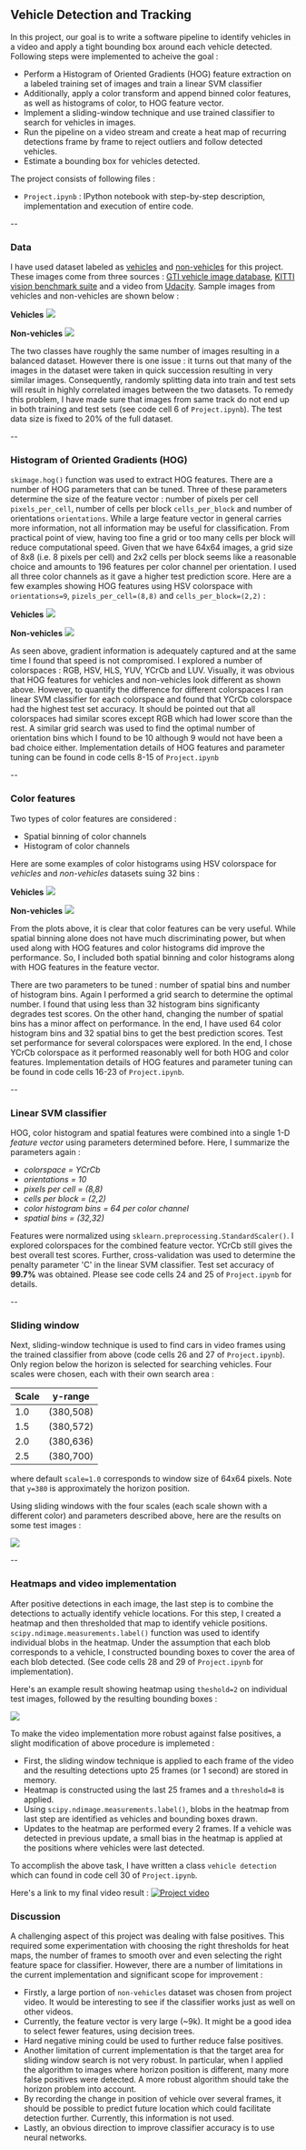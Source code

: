 ## Vehicle Detection and Tracking

In this project, our goal is to write a software pipeline to identify vehicles in a video and apply a tight bounding box around each vehicle detected. Following steps were implemented to acheive the goal :

* Perform a Histogram of Oriented Gradients (HOG) feature extraction on a labeled training set of images and train a linear SVM classifier
* Additionally, apply a color transform and append binned color features, as well as histograms of color, to HOG feature vector.
* Implement a sliding-window technique and use trained classifier to search for vehicles in images.
* Run the pipeline on a video stream  and create a heat map of recurring detections frame by frame to reject outliers and follow detected vehicles.
* Estimate a bounding box for vehicles detected.

The project consists of following files : 

* `Project.ipynb` : IPython notebook with step-by-step description, implementation and execution of entire code. 

--

### Data 
I have used dataset labeled as [vehicles](https://s3.amazonaws.com/udacity-sdc/Vehicle_Tracking/vehicles.zip) and [non-vehicles](https://s3.amazonaws.com/udacity-sdc/Vehicle_Tracking/non-vehicles.zip) for this project. These images come from three sources : [GTI vehicle image database](http://www.gti.ssr.upm.es/data/Vehicle_database.html), [KITTI vision benchmark suite](http://www.cvlibs.net/datasets/kitti/) and a video from [Udacity](https://github.com/udacity/CarND-Vehicle-Detection/blob/master/project_video.mp4). Sample images from vehicles and non-vehicles are shown below  :

**Vehicles**
![](sample_images/vehicles.png)

**Non-vehicles**
![](sample_images/non-vehicles.png)

The two classes have roughly the same number of images resulting in a balanced dataset. However there is one issue : it turns out that many of the images in the dataset were taken in quick succession resulting in very similar images. Consequently, randomly splitting data into train and test sets will result in highly correlated images between the two datasets. To remedy this problem, I have made sure that images from same track do not end up in both training and test sets (see code cell 6 of `Project.ipynb`). The test data size is fixed to 20% of the full dataset.  

--

###  Histogram of Oriented Gradients (HOG)
`skimage.hog()` function was used to extract HOG features. There are a number of HOG parameters that can be tuned. Three of these parameters determine the size of the feature vector : number of pixels per cell `pixels_per_cell`, number of cells per block `cells_per_block` and number of orientations `orientations`. While a large feature vector in general carries more information, not all information may be useful for classification. From practical point of view, having too fine a grid or too many cells per block will reduce computational speed. Given that we have 64x64 images, a grid size of 8x8 (i.e. 8 pixels per cell) and 2x2 cells per block seems like a reasonable choice and amounts to 196 features per color channel per orientation. I used all three color channels as it gave a higher test prediction score. Here are a few examples showing HOG features using HSV colorspace with `orientations=9`, `pizels_per_cell=(8,8)` and `cells_per_block=(2,2)`  :

**Vehicles**
![](sample_images/hog_cars.png)

**Non-vehicles**
![](sample_images/hog_notcars.png)


As seen above, gradient information is adequately captured and at the same time I found that speed is not compromised. I explored a number of colorspaces : RGB, HSV, HLS, YUV, YCrCb and LUV. Visually, it was obvious that HOG features for vehicles and non-vehicles look different as shown above. However, to quantify the difference for different colorspaces I ran linear SVM classifier for each colorspace and found that YCrCb colorspace had the highest test set accuracy. It should be pointed out that all colorspaces had similar scores except RGB which had lower score than the rest. A similar grid search was used to find the optimal number of orientation bins which I found to be 10 although 9 would not have been a bad choice either. Implementation details of HOG features and parameter tuning can be found in code cells 8-15 of `Project.ipynb`     

--

### Color features
Two types of color features are considered : 

* Spatial binning of color channels
* Histogram of color channels 

Here are some examples of color histograms using HSV colorspace for *vehicles* and *non-vehicles* datasets suing 32 bins :

**Vehicles**
![](sample_images/hist_cars.png)

**Non-vehicles**
![](sample_images/hist_notcars.png)  

From the plots above, it is clear that color features can be very useful. While spatial binning alone does not have much discriminating power, but when used along with HOG features and color histograms did improve the performance. So, I included both spatial binning and color histograms along with HOG features in the feature vector.   

There are two parameters to be tuned : number of spatial bins and number of histogram bins. Again I performed a grid search to determine the optimal number. I found that using less than 32 histogram bins significanty degrades test scores. On the other hand, changing the number of spatial bins has a minor affect on performance. In the end, I have used 64 color histogram bins and 32 spatial bins to get the best prediction scores. Test set performance for several colorspaces were explored. In the end, I chose YCrCb colorspace as it performed reasonably well for both HOG and color features. Implementation details of HOG features and parameter tuning can be found in code cells 16-23 of `Project.ipynb`.   

--

### Linear SVM classifier

HOG, color histogram and spatial features were combined into a single 1-D *feature vector* using parameters determined before. Here, I summarize the parameters again :

* *colorspace = YCrCb*
* *orientations = 10*
* *pixels per cell = (8,8)*
* *cells per block = (2,2)*
* *color histogram bins = 64 per color channel*  
* *spatial bins = (32,32)*

Features were normalized using `sklearn.preprocessing.StandardScaler()`.
I explored colorspaces for the combined feature vector. YCrCb still gives the best overall test scores. Further, cross-validation was used to determine the penalty parameter 'C' in the linear SVM classifier. Test set accuracy of **99.7%** was obtained. Please see code cells 24 and 25 of `Project.ipynb` for details.

--

### Sliding window

Next, sliding-window technique is used to find cars in video frames using the trained classifier from above (code cells 26 and 27 of `Project.ipynb`). Only region below the horizon is selected for searching vehicles. Four scales were chosen, each with their own search area :

| Scale			| y-range		|
| ------------- |:-------------:|
|  1.0			| (380,508)		|
|  1.5  		| (380,572)		| 
|  2.0  		| (380,636)		| 
|  2.5 			| (380,700)		| 
where default `scale=1.0` corresponds to window size of 64x64 pixels. Note that `y=380` is approximately the horizon position. 

Using sliding windows with the four scales (each scale shown with a different color) and parameters described above, here are the results on some test images :

![](sample_images/scales.png) 


--

### Heatmaps and video implementation
After positive detections in each image, the last step is to combine the detections to actually identify vehicle locations. For this step,  I created a heatmap and then thresholded that map to identify vehicle positions.  `scipy.ndimage.measurements.label()` function was used to identify individual blobs in the heatmap. Under the assumption that each blob corresponds to a vehicle, I constructed bounding boxes to cover the area of each blob detected. (See code cells 28 and 29 of `Project.ipynb` for implementation). 

Here's an example result showing heatmap using `theshold=2` on individual test images, followed by the resulting bounding boxes :

![](sample_images/heatmap.png) 

To make the video implementation more robust against false positives, a slight modification of above procedure is implemeted :

* First, the sliding window technique is applied to each frame of the video and the resulting detections upto 25 frames (or 1 second) are stored in memory.  
* Heatmap is constructed using the last 25 frames and a `threshold=8` is applied. 
* Using `scipy.ndimage.measurements.label()`, blobs in the heatmap from last step are identified as vehicles and bounding boxes drawn. 
* Updates to the heatmap are performed every 2 frames. If a vehicle was detected in previous update, a small bias in the heatmap is applied at the positions where vehicles were last detected.    

To accomplish the above task, I have written a class `vehicle detection` which can found in code cell 30 of `Project.ipynb`.  

Here's a link to my final video result :
[![Project video](https://img.youtube.com/vi/kCiRmxB7TQw/0.jpg)](https://www.youtube.com/watch?v=kCiRmxB7TQw "Project video")


### Discussion
A challenging aspect of this project was dealing with false positives. This required some experimentation with choosing the right thresholds for heat maps, the number of frames to smooth over and even selecting the right feature space for classifier. However, there are a number of limitations in the current implementation and significant scope for improvement :

* Firstly, a large portion of `non-vehicles` dataset was chosen from project video. It would be interesting to see if the classifier works just as well on other videos.  
* Currently, the feature vector is very large (~9k). It might be a good idea to select fewer features, using decision trees. 
* Hard negative mining could be used to further reduce false positives. 
* Another limitation of current implementation is that the target area for sliding window search is not very robust. In particular, when I applied the algorithm to images where horizon position is different, many more false positives were detected. A more robust algorithm should take the horizon problem into account.
* By recording the change in position of vehicle over several frames, it should be possible to predict future location which could facilitate detection further. Currently, this information is not used. 
* Lastly, an obvious direction to improve classifier accuracy is to use neural networks.    